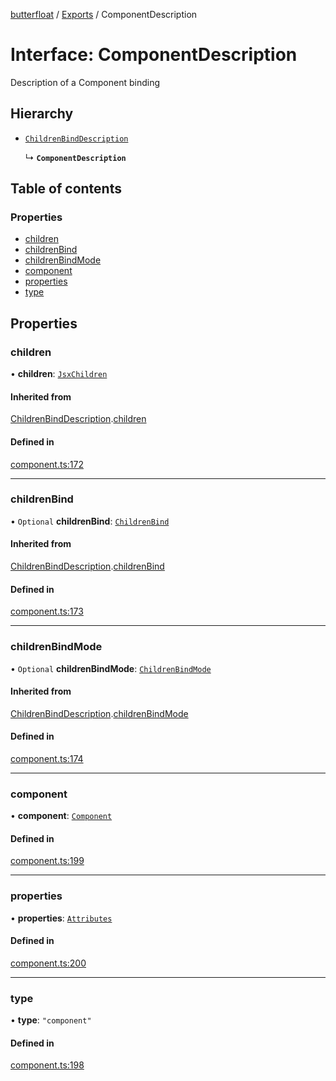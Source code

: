 [butterfloat](../README.md) / [Exports](../modules.md) / ComponentDescription

# Interface: ComponentDescription

Description of a Component binding

## Hierarchy

- [`ChildrenBindDescription`](ChildrenBindDescription.md)

  ↳ **`ComponentDescription`**

## Table of contents

### Properties

- [children](ComponentDescription.md#children)
- [childrenBind](ComponentDescription.md#childrenbind)
- [childrenBindMode](ComponentDescription.md#childrenbindmode)
- [component](ComponentDescription.md#component)
- [properties](ComponentDescription.md#properties)
- [type](ComponentDescription.md#type)

## Properties

### children

• **children**: [`JsxChildren`](../modules.md#jsxchildren)

#### Inherited from

[ChildrenBindDescription](ChildrenBindDescription.md).[children](ChildrenBindDescription.md#children)

#### Defined in

[component.ts:172](https://github.com/WorldMaker/butterfloat/blob/51a08e2/component.ts#L172)

___

### childrenBind

• `Optional` **childrenBind**: [`ChildrenBind`](../modules.md#childrenbind)

#### Inherited from

[ChildrenBindDescription](ChildrenBindDescription.md).[childrenBind](ChildrenBindDescription.md#childrenbind)

#### Defined in

[component.ts:173](https://github.com/WorldMaker/butterfloat/blob/51a08e2/component.ts#L173)

___

### childrenBindMode

• `Optional` **childrenBindMode**: [`ChildrenBindMode`](../modules.md#childrenbindmode)

#### Inherited from

[ChildrenBindDescription](ChildrenBindDescription.md).[childrenBindMode](ChildrenBindDescription.md#childrenbindmode)

#### Defined in

[component.ts:174](https://github.com/WorldMaker/butterfloat/blob/51a08e2/component.ts#L174)

___

### component

• **component**: [`Component`](../modules.md#component)

#### Defined in

[component.ts:199](https://github.com/WorldMaker/butterfloat/blob/51a08e2/component.ts#L199)

___

### properties

• **properties**: [`Attributes`](../modules.md#attributes)

#### Defined in

[component.ts:200](https://github.com/WorldMaker/butterfloat/blob/51a08e2/component.ts#L200)

___

### type

• **type**: ``"component"``

#### Defined in

[component.ts:198](https://github.com/WorldMaker/butterfloat/blob/51a08e2/component.ts#L198)
